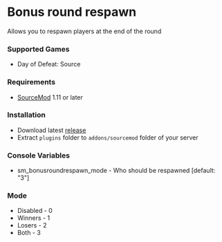 # Bonus round respawn

Allows you to respawn players at the end of the round

### Supported Games

* Day of Defeat: Source

### Requirements

* [SourceMod](https://www.sourcemod.net) 1.11 or later

### Installation

* Download latest [release](https://github.com/dronelektron/bonus-round-respawn/releases)
* Extract `plugins` folder to `addons/sourcemod` folder of your server

### Console Variables

* sm_bonusroundrespawn_mode - Who should be respawned [default: "3"]

### Mode

* Disabled - 0
* Winners - 1
* Losers - 2
* Both - 3
